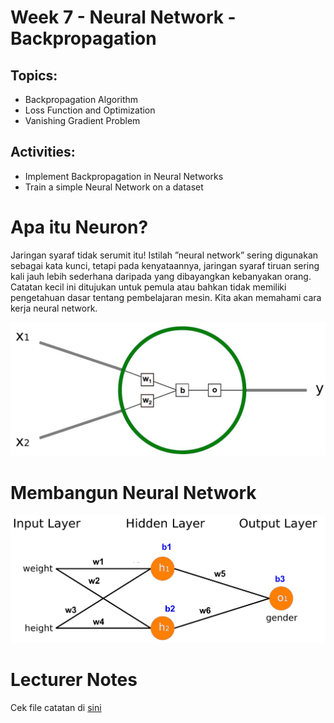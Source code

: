 # Week 7 - Neural Network - Backpropagation
## Topics:
- Backpropagation Algorithm
- Loss Function and Optimization
- Vanishing Gradient Problem

## Activities:
- Implement Backpropagation in Neural Networks
- Train a simple Neural Network on a dataset

# Apa itu Neuron?
Jaringan syaraf tidak serumit itu! Istilah ”neural network” sering digunakan sebagai kata
kunci, tetapi pada kenyataannya, jaringan syaraf tiruan sering kali jauh lebih sederhana
daripada yang dibayangkan kebanyakan orang. Catatan kecil ini ditujukan untuk pemula
atau bahkan tidak memiliki pengetahuan dasar tentang pembelajaran mesin. Kita akan
memahami cara kerja neural network. 

![Neuron](neuron.jpg)

# Membangun Neural Network
![Neural Network](neuralnetwork.jpg)

# Lecturer Notes
Cek file catatan di [sini](main.pdf)